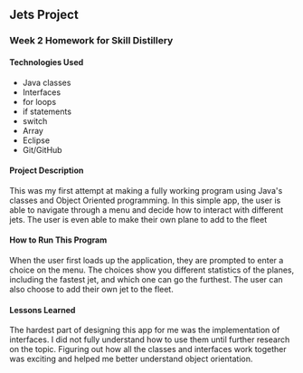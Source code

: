 ## Jets Project

### Week 2 Homework for Skill Distillery

#### Technologies Used
* Java classes
* Interfaces
* for loops
* if statements
* switch
* Array
* Eclipse
* Git/GitHub

#### Project Description
This was my first attempt at making a fully working program using Java's classes and Object Oriented programming. 
In this simple app, the user is able to navigate through a menu and decide how to interact with different jets. 
The user is even able to make their own plane to add to the fleet

#### How to Run This Program
When the user first loads up the application, they are prompted to enter a choice on the menu. The choices show 
you different statistics of the planes, including the fastest jet, and which one can go the furthest. The user 
can also choose to add their own jet to the fleet.

#### Lessons Learned
The hardest part of designing this app for me was the implementation of interfaces. I did not fully understand how
to use them until further research on the topic. Figuring out how all the classes and interfaces work together was
exciting and helped me better understand object orientation.
